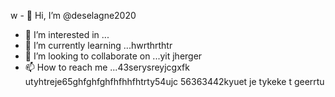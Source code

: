 w - 👋 Hi, I’m @deselagne2020
- 👀 I’m interested in ...
- 🌱 I’m currently learning ...hwrthrthtr
- 💞️ I’m looking to collaborate on ...yit jherger
- 📫 How to reach me ...43serysreyjcgxfk utyhtreje65ghfghfghfhfhhfhtrty54ujc
56363442kyuet je tykeke t geerrtu
<!---34htyjet jygrgwe
deselagne2020/deselagne2020 is a ✨ special ✨ repository because its `README.md` (this file) appears on your GitHub profile.
You can click the Preview link to take a look at your changes.
--->
